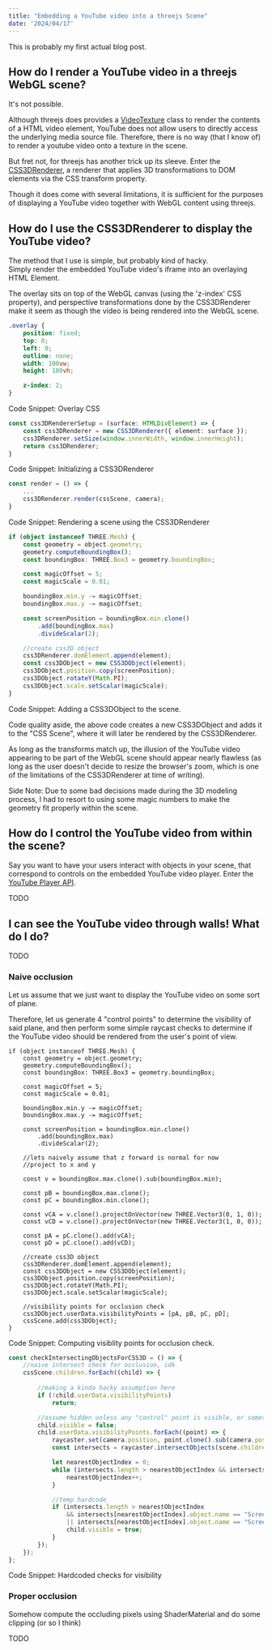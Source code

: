 ```yaml
---
title: "Embedding a YouTube video into a threejs Scene"
date: '2024/04/17'
---
```


This is probably my first actual blog post.

## How do I render a YouTube video in a threejs WebGL scene?
It's not possible.

Although threejs does provides a [VideoTexture](https://threejs.org/docs/#api/en/textures/VideoTexture) class to render the contents of a HTML video element, YouTube does not allow users to directly access the underlying media source file.
Therefore, there is no way (that I know of) to render a youtube video onto a texture in the scene.

But fret not, for threejs has another trick up its sleeve. Enter the [CSS3DRenderer](https://threejs.org/docs/#examples/en/renderers/CSS3DRenderer), a renderer that applies 3D transformations to DOM elements via the CSS transform property.

Though it does come with several limitations, it is sufficient for the purposes of displaying a YouTube video together with WebGL content using threejs.

## How do I use the CSS3DRenderer to display the YouTube video?
The method that I use is simple, but probably kind of hacky.<br/>
Simply render the embedded YouTube video's iframe into an overlaying HTML Element.

The overlay sits on top of the WebGL canvas (using the 'z-index' CSS property), and perspective transformations done by the CSS3DRenderer make it seem as though the video is being rendered into the WebGL scene.

```css
.overlay {
    position: fixed;
    top: 0;
    left: 0;
    outline: none;
    width: 100vw;
    height: 100vh;

    z-index: 2;
}
```
<p class="figure-label">Code Snippet: Overlay CSS</p>

```typescript
const css3DRendererSetup = (surface: HTMLDivElement) => {
	const css3DRenderer = new CSS3DRenderer({ element: surface });
	css3DRenderer.setSize(window.innerWidth, window.innerHeight);
	return css3DRenderer;
}
```
<p class="figure-label">Code Snippet: Initializing a CSS3DRenderer</p>

```typescript
const render = () => {
    ...
	css3DRenderer.render(cssScene, camera);
}
```
<p class="figure-label">Code Snippet: Rendering a scene using the CSS3DRenderer</p>

```typescript
if (object instanceof THREE.Mesh) {
    const geometry = object.geometry;
    geometry.computeBoundingBox();
    const boundingBox: THREE.Box3 = geometry.boundingBox;

    const magicOffset = 5;
    const magicScale = 0.01;

    boundingBox.min.y -= magicOffset;
    boundingBox.max.y -= magicOffset;

    const screenPosition = boundingBox.min.clone()
        .add(boundingBox.max)
        .divideScalar(2);

    //create css3D object
    css3DRenderer.domElement.append(element);
    const css3DObject = new CSS3DObject(element);
    css3DObject.position.copy(screenPosition);
    css3DObject.rotateY(Math.PI);
    css3DObject.scale.setScalar(magicScale);
}
```
<p class="figure-label">Code Snippet: Adding a CSS3DObject to the scene.</p>

Code quality aside, the above code creates a new CSS3DObject and adds it to the "CSS Scene", where it will later be rendered by the CSS3DRenderer.

As long as the transforms match up, the illusion of the YouTube video appearing to be part of the WebGL scene should appear nearly flawless (as long as the user doesn't decide to resize the browser's zoom, which is one of the limitations of the CSS3DRenderer at time of writing).

Side Note: Due to some bad decisions made during the 3D modeling process, I had to resort to using some magic numbers to make the geometry fit properly within the scene.

## How do I control the YouTube video from within the scene?
Say you want to have your users interact with objects in your scene, that correspond to controls on the embedded YouTube video player.
Enter the [YouTube Player API](https://developers.google.com/youtube/iframe_api_reference).

TODO

## I can see the YouTube video through walls! What do I do?

TODO

### Naive occlusion
Let us assume that we just want to display the YouTube video on some sort of plane.

Therefore, let us generate 4 "control points" to determine the visibility of said plane, and then perform some simple raycast checks to determine if the YouTube video should be rendered from the user's point of view.
```
if (object instanceof THREE.Mesh) {
    const geometry = object.geometry;
    geometry.computeBoundingBox();
    const boundingBox: THREE.Box3 = geometry.boundingBox;

    const magicOffset = 5;
    const magicScale = 0.01;

    boundingBox.min.y -= magicOffset;
    boundingBox.max.y -= magicOffset;

    const screenPosition = boundingBox.min.clone()
        .add(boundingBox.max)
        .divideScalar(2);

    //lets naively assume that z forward is normal for now
    //project to x and y

    const v = boundingBox.max.clone().sub(boundingBox.min);

    const pB = boundingBox.max.clone();
    const pC = boundingBox.min.clone();

    const vCA = v.clone().projectOnVector(new THREE.Vector3(0, 1, 0));
    const vCD = v.clone().projectOnVector(new THREE.Vector3(1, 0, 0));

    const pA = pC.clone().add(vCA);
    const pD = pC.clone().add(vCD);

    //create css3D object
    css3DRenderer.domElement.append(element);
    const css3DObject = new CSS3DObject(element);
    css3DObject.position.copy(screenPosition);
    css3DObject.rotateY(Math.PI);
    css3DObject.scale.setScalar(magicScale);

    //visibility points for occlusion check
    css3DObject.userData.visibilityPoints = [pA, pB, pC, pD];
    cssScene.add(css3DObject);
}
```
<p class="figure-label">Code Snippet: Computing visiblity points for occlusion check.</p>

```typescript
const checkIntersectingObjectsForCSS3D = () => {
	//naive intersect check for occlusion, idk
	cssScene.children.forEach((child) => {
		
		//making a kinda hacky assumption here
		if (!child.userData.visibilityPoints)
			return;

		//assume hidden unless any "control" point is visible, or something like that
		child.visible = false;
		child.userData.visibilityPoints.forEach((point) => {
			raycaster.set(camera.position, point.clone().sub(camera.position));
			const intersects = raycaster.intersectObjects(scene.children);

			let nearestObjectIndex = 0;
			while (intersects.length > nearestObjectIndex && intersects[nearestObjectIndex].object.type == "Sprite") {
				nearestObjectIndex++;
			}

			//temp hardcode
			if (intersects.length > nearestObjectIndex
				&& intersects[nearestObjectIndex].object.name == "Screen4Mesh"
				|| intersects[nearestObjectIndex].object.name == "Screen4Mesh_1") {
				child.visible = true;
			}
		});
	});
};
```
<p class="figure-label">Code Snippet: Hardcoded checks for visibility</p>

### Proper occlusion
Somehow compute the occluding pixels using ShaderMaterial and do some clipping (or so I think)

TODO